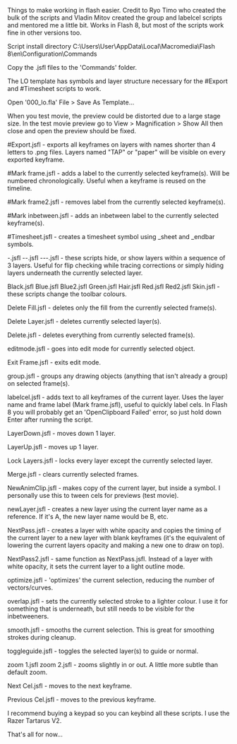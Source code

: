 Things to make working in flash easier.
Credit to Ryo Timo who created the bulk of the scripts and Vladin Mitov created the group and labelcel scripts and mentored me a little bit. 
Works in Flash 8, but most of the scripts work fine in other versions too.

Script install directory C:\Users\User\AppData\Local\Macromedia\Flash 8\en\Configuration\Commands

Copy the .jsfl files to the 'Commands' folder.

The LO template has symbols and layer structure necessary for the #Export and #Timesheet scripts to work.

Open '000_lo.fla' File > Save As Template...  

When you test movie, the preview could be distorted due to a large stage size. In the test movie preview go to View > Magnification > Show All then close and open the preview should be fixed.


#Export.jsfl - exports all keyframes on layers with names shorter than 4 letters to .png files. Layers named "TAP" or "paper" will be visible on every exported keyframe.

#Mark frame.jsfl - adds a label to the currently selected keyframe(s). Will be numbered chronologically. Useful when a keyframe is reused on the timeline.

#Mark frame2.jsfl - removes label from the currently selected keyframe(s).

#Mark inbetween.jsfl - adds an inbetween label to the currently selected keyframe(s).

#Timesheet.jsfl - creates a timesheet symbol using _sheet and _endbar symbols.

-.jsfl
--.jsfl
---.jsfl - these scripts hide, or show layers within a sequence of 3 layers. Useful for flip checking while tracing corrections or simply hiding layers underneath the currently selected layer.

Black.jsfl
Blue.jsfl 
Blue2.jsfl
Green.jsfl
Hair.jsfl
Red.jsfl
Red2.jsfl
Skin.jsfl - these scripts change the toolbar colours.

Delete Fill.jsfl - deletes only the fill from the currently selected frame(s).

Delete Layer.jsfl - deletes currently selected layer(s).

Delete.jsfl - deletes everything from currently selected frame(s).

editmode.jsfl - goes into edit mode for currently selected object.

Exit Frame.jsfl - exits edit mode.

group.jsfl - groups any drawing objects (anything that isn't already a group) on selected frame(s).

labelcel.jsfl - adds text to all keyframes of the current layer. Uses the layer name and frame label (Mark frame.jsfl), useful to quickly label cels. In Flash 8 you will probably get an 'OpenClipboard Failed' error, so just hold down Enter after running the script.

LayerDown.jsfl - moves down 1 layer.

LayerUp.jsfl - moves up 1 layer.

Lock Layers.jsfl - locks every layer except the currently selected layer.

Merge.jsfl - clears currently selected frames.

NewAnimClip.jsfl - makes copy of the current layer, but inside a symbol. I personally use this to tween cels for previews (test movie).

newLayer.jsfl - creates a new layer using the current layer name as a reference. If it's A, the new layer name would be B, etc.

NextPass.jsfl - creates a layer with white opacity and copies the timing of the current layer to a new layer with blank keyframes (it's the equivalent of lowering the current layers opacity and making a new one to draw on top).

NextPass2.jsfl - same function as NextPass.jsfl. Instead of a layer with white opacity, it sets the current layer to a light outline mode.

optimize.jsfl - 'optimizes' the current selection, reducing the number of vectors/curves.

overlap.jsfl - sets the currently selected stroke to a lighter colour. I use it for something that is underneath, but still needs to be visible for the inbetweeners.

smooth.jsfl - smooths the current selection. This is great for smoothing strokes during cleanup.

toggleguide.jsfl - toggles the selected layer(s) to guide or normal.

zoom 1.jsfl
zoom 2.jsfl - zooms slightly in or out. A little more subtle than default zoom.

Next Cel.jsfl - moves to the next keyframe.

Previous Cel.jsfl - moves to the previous keyframe.


I recommend buying a keypad so you can keybind all these scripts. I use the Razer Tartarus V2.

That's all for now...
